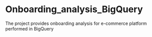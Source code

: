 # Onboarding_analysis_BigQuery
The project provides onboarding analysis for e-commerce platform performed in BigQuery
